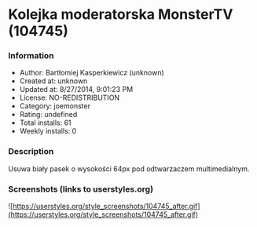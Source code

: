 # Kolejka moderatorska MonsterTV (104745)

### Information
- Author: Bartłomiej Kasperkiewicz (unknown)
- Created at: unknown
- Updated at: 8/27/2014, 9:01:23 PM
- License: NO-REDISTRIBUTION
- Category: joemonster
- Rating: undefined
- Total installs: 61
- Weekly installs: 0


### Description
Usuwa biały pasek o wysokości 64px pod odtwarzaczem multimedialnym.


### Screenshots (links to userstyles.org)
![https://userstyles.org/style_screenshots/104745_after.gif](https://userstyles.org/style_screenshots/104745_after.gif)


